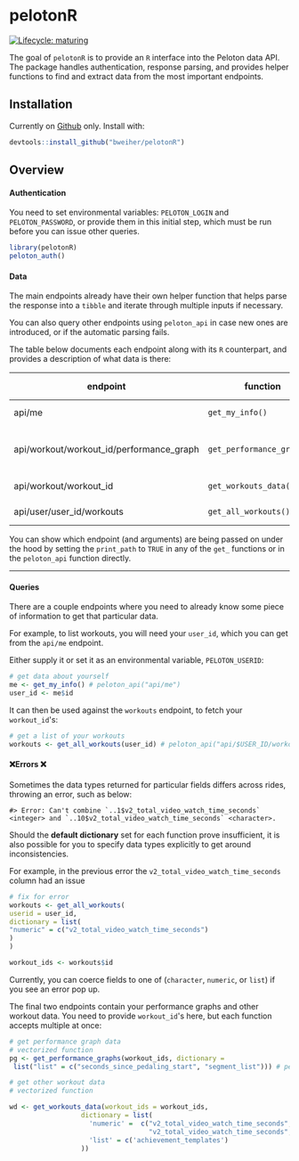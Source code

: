 # pelotonR

<!-- badges: start -->

[![Lifecycle: maturing](https://img.shields.io/badge/lifecycle-maturing-blue.svg)](https://www.tidyverse.org/lifecycle/#maturing)

<!-- badges: end -->

The goal of `pelotonR` is to provide an `R` interface into the Peloton data API. The package handles authentication, response parsing, and provides helper functions to find and extract data from the most important endpoints.

## Installation

Currently on [Github](https://github.com/bweiher/pelotonR) only. Install with:

``` r
devtools::install_github("bweiher/pelotonR")
```

## Overview

#### **Authentication**

You need to set environmental variables: `PELOTON_LOGIN` and `PELOTON_PASSWORD`, or provide them in this initial step, which must be run before you can issue other queries.

``` r
library(pelotonR)
peloton_auth()
```

#### Data

The main endpoints already have their own helper function that helps parse the response into a `tibble` and iterate through multiple inputs if necessary.

You can also query other endpoints using `peloton_api` in case new ones are introduced, or if the automatic parsing fails.

The table below documents each endpoint along with its `R` counterpart, and provides a description of what data is there:

| endpoint                                 | function                   | endpoint description                     |
|------------------------------------------|----------------------------|------------------------------------------|
| api/me                                   | `get_my_info()`            | info about you                           |
| api/workout/workout_id/performance_graph | `get_performance_graphs()` | time series metrics for individual rides |
| api/workout/workout_id                   | `get_workouts_data()`      | data about rides                         |
| api/user/user_id/workouts                | `get_all_workouts()`       | lists **n** workouts                     |

You can show which endpoint (and arguments) are being passed on under the hood by setting the `print_path` to `TRUE` in any of the `get_` functions or in the `peloton_api` function directly.

------------------------------------------------------------------------

#### Queries

There are a couple endpoints where you need to already know some piece of information to get that particular data.

For example, to list workouts, you will need your `user_id`, which you can get from the `api/me` endpoint.

Either supply it or set it as an environmental variable, `PELOTON_USERID`:

``` r
# get data about yourself
me <- get_my_info() # peloton_api("api/me")
user_id <- me$id
```

It can then be used against the `workouts` endpoint, to fetch your `workout_id`'s:

``` r
# get a list of your workouts
workouts <- get_all_workouts(user_id) # peloton_api("api/$USER_ID/workouts")
```

#### :x:Errors :x:

Sometimes the data types returned for particular fields differs across rides, throwing an error, such as below:

    #> Error: Can't combine `..1$v2_total_video_watch_time_seconds` <integer> and `..10$v2_total_video_watch_time_seconds` <character>.

Should the **default dictionary** set for each function prove insufficient, it is also possible for you to specify data types explicitly to get around inconsistencies.

For example, in the previous error the `v2_total_video_watch_time_seconds` column had an issue

``` r
# fix for error 
workouts <- get_all_workouts(
userid = user_id,
dictionary = list(
"numeric" = c("v2_total_video_watch_time_seconds")
)
)

workout_ids <- workouts$id
```

Currently, you can coerce fields to one of (`character`, `numeric`, or `list`) if you see an error pop up.

The final two endpoints contain your performance graphs and other workout data. You need to provide `workout_id`'s here, but each function accepts multiple at once:

``` r
# get performance graph data
# vectorized function
pg <- get_performance_graphs(workout_ids, dictionary =
 list("list" = c("seconds_since_pedaling_start", "segment_list"))) # peloton_api("api/workout/$WORKOUT_ID/performance_graph")

# get other workout data
# vectorized function

wd <- get_workouts_data(workout_ids = workout_ids,
                  dictionary = list(
                    'numeric' =  c("v2_total_video_watch_time_seconds", "v2_total_video_buffering_seconds",
                                   "v2_total_video_watch_time_seconds", "leaderboard_rank"),
                    'list' = c('achievement_templates')
                  ))
```

### 
